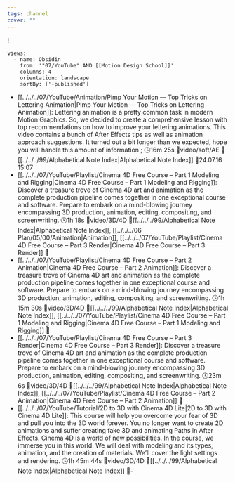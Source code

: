```yaml
---
tags: channel
cover: ""
---
```

!
```page-gallery
views:
  - name: Obsidin
    from: '"07/YouTube" AND [[Motion Design School]]'
    columns: 4
    orientation: landscape
    sortBy: ['-published']
```
- [[../../../07/YouTube/Animation/Pimp Your Motion — Top Tricks on Lettering Animation|Pimp Your Motion — Top Tricks on Lettering Animation]]:  Lettering animation is a pretty common task in modern Motion Graphics.  So, we decided to create a comprehensive lesson with top recommendations on how to improve your lettering animations. This video contains a bunch of After Effects tips as well as animation approach suggestions. It turned out a bit longer than we expected, hope you will handle this amount of information ; 🕓16m 25s 📍video/soft/AE 📝[[../../../99/Alphabetical Note Index|Alphabetical Note Index]] 📌24.07.16 15:07
- [[../../../07/YouTube/Playlist/Cinema 4D Free Course – Part 1 Modeling and Rigging|Cinema 4D Free Course – Part 1 Modeling and Rigging]]:  Discover a treasure trove of Cinema 4D art and animation as the complete production pipeline comes together in one exceptional course and software. Prepare to embark on a mind-blowing journey encompassing 3D production, animation, editing, compositing, and screenwriting. 🕓1h 18s 📍video/3D/4D 📝[[../../../99/Alphabetical Note Index|Alphabetical Note Index]], [[../../../06 Plan/05/00/Animation|Animation]], [[../../../07/YouTube/Playlist/Cinema 4D Free Course – Part 3 Render|Cinema 4D Free Course – Part 3 Render]] 📌
- [[../../../07/YouTube/Playlist/Cinema 4D Free Course – Part 2 Animation|Cinema 4D Free Course – Part 2 Animation]]:  Discover a treasure trove of Cinema 4D art and animation as the complete production pipeline comes together in one exceptional course and software. Prepare to embark on a mind-blowing journey encompassing 3D production, animation, editing, compositing, and screenwriting. 🕓1h 15m 30s 📍video/3D/4D 📝[[../../../99/Alphabetical Note Index|Alphabetical Note Index]], [[../../../07/YouTube/Playlist/Cinema 4D Free Course – Part 1 Modeling and Rigging|Cinema 4D Free Course – Part 1 Modeling and Rigging]] 📌
- [[../../../07/YouTube/Playlist/Cinema 4D Free Course – Part 3 Render|Cinema 4D Free Course – Part 3 Render]]:  Discover a treasure trove of Cinema 4D art and animation as the complete production pipeline comes together in one exceptional course and software. Prepare to embark on a mind-blowing journey encompassing 3D production, animation, editing, compositing, and screenwriting. 🕓23m 6s 📍video/3D/4D 📝[[../../../99/Alphabetical Note Index|Alphabetical Note Index]], [[../../../07/YouTube/Playlist/Cinema 4D Free Course – Part 2 Animation|Cinema 4D Free Course – Part 2 Animation]] 📌
- [[../../../07/YouTube/Tutorial/2D to 3D with Cinema 4D Lite|2D to 3D with Cinema 4D Lite]]:  This course will help you overcome your fear of 3D and pull you into the 3D world forever.  You no longer want to create 2D animations and suffer creating fake 3D and animating Paths in After Effects. Cinema 4D is a world of new possibilities. In the course, we immerse you in this world. We will deal with modeling and its types, animation, and the creation of materials. We’ll cover the light settings and rendering. 🕓1h 45m 44s 📍video/3D/4D 📝[[../../../99/Alphabetical Note Index|Alphabetical Note Index]] 📌\-
